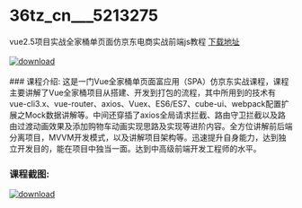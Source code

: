 # 36tz_cn___5213275
vue2.5项目实战全家桶单页面仿京东电商实战前端js教程
[下载地址](http://www.36tz.cn/article/5213275 "下载地址")
<br/></br>[![download](http://36tz.cn/muke_img/2020_05_12345-4-300x202.jpg "下载地址")](http://www.36tz.cn/article/5213275 "下载地址")
<br/></br>### 课程介绍:
这是一门Vue全家桶单页面富应用（SPA）仿京东实战课程，课程主要讲解了Vue全家桶项目从搭建、开发到打包的流程，其中所用到的技术有vue-cli3.x、vue-router、axios、Vuex、ES6/ES7、cube-ui、webpack配置扩展之Mock数据讲解等。中间还穿插了axios全局请求拦截、路由守卫拦截以及路由过渡动画效果及添加购物车动画实现思路及实现等进阶内容。全方位讲解前后端分离项目，MVVM开发模式，以及讲解项目架构等。迅速提升自身能力，达到独立开发目的，能在项目中独当一面。达到中高级前端开发工程师的水平。

### 课程截图:
[![download](http://36tz.cn/muke_img/2020_05_1-136.png "下载地址")](http://www.36tz.cn/article/5213275 "下载地址")
